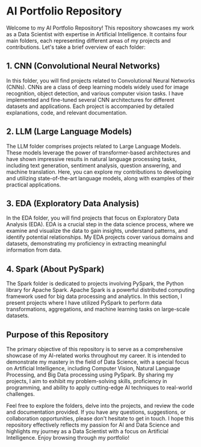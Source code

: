 # AI Portfolio Repository

Welcome to my AI Portfolio Repository! This repository showcases my work as a Data Scientist with expertise in Artificial Intelligence. It contains four main folders, each representing different areas of my projects and contributions. Let's take a brief overview of each folder:

## 1. CNN (Convolutional Neural Networks)

In this folder, you will find projects related to Convolutional Neural Networks (CNNs). CNNs are a class of deep learning models widely used for image recognition, object detection, and various computer vision tasks. I have implemented and fine-tuned several CNN architectures for different datasets and applications. Each project is accompanied by detailed explanations, code, and relevant documentation.

## 2. LLM (Large Language Models)

The LLM folder comprises projects related to Large Language Models. These models leverage the power of transformer-based architectures and have shown impressive results in natural language processing tasks, including text generation, sentiment analysis, question answering, and machine translation. Here, you can explore my contributions to developing and utilizing state-of-the-art language models, along with examples of their practical applications.

## 3. EDA (Exploratory Data Analysis)

In the EDA folder, you will find projects that focus on Exploratory Data Analysis (EDA). EDA is a crucial step in the data science process, where we examine and visualize the data to gain insights, understand patterns, and identify potential relationships. My EDA projects cover various domains and datasets, demonstrating my proficiency in extracting meaningful information from data.

## 4. Spark (About PySpark)

The Spark folder is dedicated to projects involving PySpark, the Python library for Apache Spark. Apache Spark is a powerful distributed computing framework used for big data processing and analytics. In this section, I present projects where I have utilized PySpark to perform data transformations, aggregations, and machine learning tasks on large-scale datasets.

## Purpose of this Repository

The primary objective of this repository is to serve as a comprehensive showcase of my AI-related works throughout my career. It is intended to demonstrate my mastery in the field of Data Science, with a special focus on Artificial Intelligence, including Computer Vision, Natural Language Processing, and Big Data processing using PySpark. By sharing my projects, I aim to exhibit my problem-solving skills, proficiency in programming, and ability to apply cutting-edge AI techniques to real-world challenges.

Feel free to explore the folders, delve into the projects, and review the code and documentation provided. If you have any questions, suggestions, or collaboration opportunities, please don't hesitate to get in touch. I hope this repository effectively reflects my passion for AI and Data Science and highlights my journey as a Data Scientist with a focus on Artificial Intelligence. Enjoy browsing through my portfolio!
